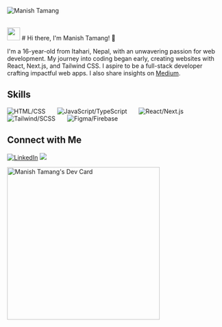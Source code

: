 <p align="left">
  <img src="https://komarev.com/ghpvc/?username=Manish-Tamang&label=Profile%20views&color=770677&style=for-the-badge&logo=star" alt="Manish Tamang" style="padding-right:20px;" />
  
</p>
</p>
<br />
 <img src="https://emojis.slackmojis.com/emojis/images/1593555389/9579/blob_excited.gif?1593555389" width="30"/>
# Hi there, I'm Manish Tamang! 👋

I'm a 16-year-old from Itahari, Nepal, with an unwavering passion for web development. My journey into coding began early, creating websites with React, Next.js, and Tailwind CSS. I aspire to be a full-stack developer crafting impactful web apps. I also share insights on [Medium](#).

## Skills

![HTML/CSS](https://skillicons.dev/icons?i=html,css)
&nbsp;&nbsp;&nbsp;&nbsp;&nbsp;
![JavaScript/TypeScript](https://skillicons.dev/icons?i=js,ts)
&nbsp;&nbsp;&nbsp;&nbsp;&nbsp;
![React/Next.js](https://skillicons.dev/icons?i=react,next)
&nbsp;&nbsp;&nbsp;&nbsp;&nbsp;
![Tailwind/SCSS](https://skillicons.dev/icons?i=tailwind,scss)
&nbsp;&nbsp;&nbsp;&nbsp;&nbsp;
![Figma/Firebase](https://skillicons.dev/icons?i=ae,firebase)
&nbsp;&nbsp;&nbsp;&nbsp;&nbsp;


## Connect with Me

[![LinkedIn](https://img.shields.io/badge/LinkedIn-blue?style=for-the-badge&logo=linkedin&logoColor=white)](https://www.linkedin.com/in/manish-tamang/)
<img src="https://img.shields.io/website?url=https%3A%2F%2Fmanishtamang.vercel.app%2F" />



<a href="https://app.daily.dev/manishtamang"><img src="https://api.daily.dev/devcards/v2/9bTEOLMUm8JBRVg82HmiV.png?type=default&r=991" width="356" alt="Manish Tamang's Dev Card"/></a>
